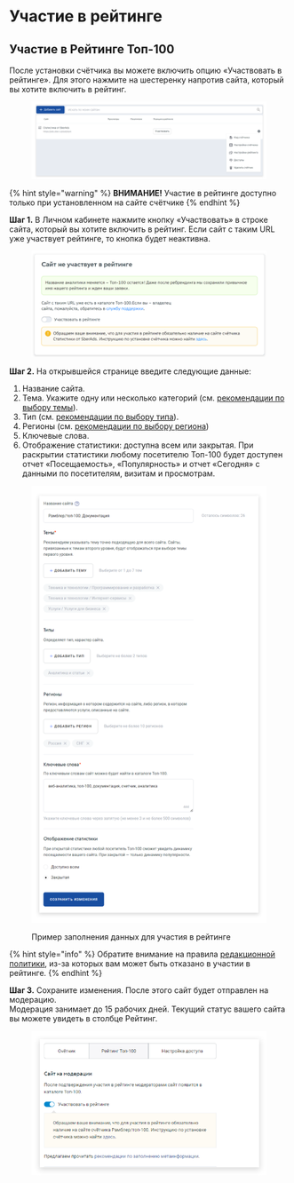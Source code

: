 # Участие в рейтинге

## Участие в Рейтинге Топ-100

После установки счётчика вы можете включить опцию «Участвовать в рейтинге». Для этого нажмите на шестеренку напротив сайта, который вы хотите включить в рейтинг.



<figure><img src="../../.gitbook/assets/stat.top100.rambler.ru_stat_projects (6).png" alt=""><figcaption></figcaption></figure>

{% hint style="warning" %}
**ВНИМАНИЕ!** Участие в рейтинге доступно только при установленном на сайте счётчике
{% endhint %}

**Шаг 1.** В Личном кабинете нажмите кнопку «Участвовать» в строке сайта, который вы хотите включить в рейтинг. Если сайт с таким URL уже участвует рейтинге, то кнопка будет неактивна.

<figure><img src="../../.gitbook/assets/new-top100.rambler.ru_stat_projects_3140066_settings_rating.png" alt=""><figcaption></figcaption></figure>

**Шаг 2.** На открывшейся странице введите следующие данные:

1. Название сайта.
2. Тема. Укажите одну или несколько категорий (см. [рекомендации по выбору темы](rekomendacii-po-vyboru-temy.md)).
3. Тип (см. [рекомендации по выбору типа](rekomendacii-po-vyboru-tipa.md)).
4. Регионы (см. [рекомендации по выбору региона](rekomendacii-po-vyboru-regiona.md))
5. Ключевые слова.
6. Отображение статистики: доступна всем или закрытая. При раскрытии статистики любому посетителю Топ-100 будет доступен отчет «Посещаемость», «Популярность» и отчет «Сегодня» с данными по посетителям, визитам и просмотрам.

<figure><img src="../../.gitbook/assets/top100.rambler.ru_27.png" alt=""><figcaption><p>Пример заполнения данных для участия в рейтинге</p></figcaption></figure>

{% hint style="info" %}
Обратите внимание на правила [редакционной политики](redakcionnaya-politika-top-100.md), из-за которых вам может быть отказано в участии в рейтинге.
{% endhint %}

**Шаг 3.** Сохраните изменения. После этого сайт будет отправлен на модерацию.\
Модерация занимает до 15 рабочих дней. Текущий статус вашего сайта вы можете увидеть в столбце Рейтинг.



<figure><img src="../../.gitbook/assets/top100.rambler.ru_10.png" alt=""><figcaption></figcaption></figure>

